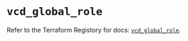 # `vcd_global_role`

Refer to the Terraform Registory for docs: [`vcd_global_role`](https://registry.terraform.io/providers/vmware/vcd/3.10.0/docs/resources/global_role).
